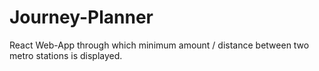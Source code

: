 # Journey-Planner
React Web-App through which minimum amount / distance between two metro stations is displayed.
